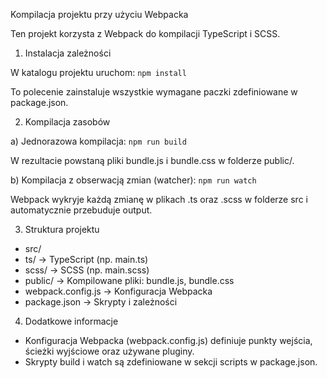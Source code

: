 Kompilacja projektu przy użyciu Webpacka

Ten projekt korzysta z Webpack do kompilacji TypeScript i SCSS.

1. Instalacja zależności

W katalogu projektu uruchom:
```npm install```

To polecenie zainstaluje wszystkie wymagane paczki zdefiniowane w package.json.

2. Kompilacja zasobów

a) Jednorazowa kompilacja:
```npm run build```

W rezultacie powstaną pliki bundle.js i bundle.css w folderze public/.

b) Kompilacja z obserwacją zmian (watcher):
```npm run watch```

Webpack wykryje każdą zmianę w plikach .ts oraz .scss w folderze src i automatycznie przebuduje output.

3. Struktura projektu

- src/
-   ts/      → TypeScript (np. main.ts)
-  scss/    → SCSS (np. main.scss)
- public/    → Kompilowane pliki: bundle.js, bundle.css
- webpack.config.js → Konfiguracja Webpacka
- package.json      → Skrypty i zależności

4. Dodatkowe informacje

- Konfiguracja Webpacka (webpack.config.js) definiuje punkty wejścia, ścieżki wyjściowe oraz używane pluginy.
- Skrypty build i watch są zdefiniowane w sekcji scripts w package.json.
